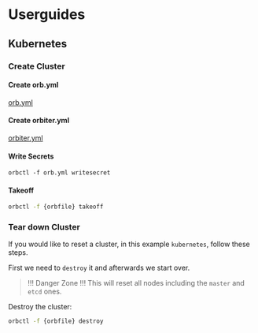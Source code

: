 # Userguides

## Kubernetes

### Create Cluster

#### Create orb.yml

[orb.yml](../examples/k8s/orb.yml)

#### Create orbiter.yml

[orbiter.yml](../examples/k8s/static/orbiter.yml)

#### Write Secrets

`orbctl -f orb.yml writesecret`

#### Takeoff

```bash
orbctl -f {orbfile} takeoff
```

### Tear down Cluster

If you would like to reset a cluster, in this example `kubernetes`, follow these steps.

First we need to `destroy` it and afterwards we start over.

> !!! Danger Zone !!! This will reset all nodes including the `master` and `etcd` ones.

Destroy the cluster:

```bash
orbctl -f {orbfile} destroy
```

